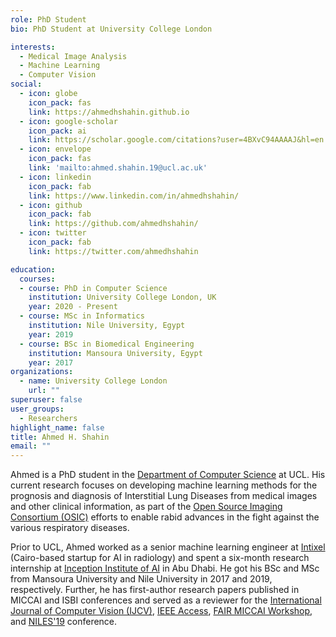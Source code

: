 ```yaml
---
role: PhD Student
bio: PhD Student at University College London

interests:
  - Medical Image Analysis
  - Machine Learning
  - Computer Vision
social:
  - icon: globe
    icon_pack: fas
    link: https://ahmedhshahin.github.io
  - icon: google-scholar
    icon_pack: ai
    link: https://scholar.google.com/citations?user=4BXvC94AAAAJ&hl=en
  - icon: envelope
    icon_pack: fas
    link: 'mailto:ahmed.shahin.19@ucl.ac.uk'
  - icon: linkedin
    icon_pack: fab
    link: https://www.linkedin.com/in/ahmedhshahin/
  - icon: github
    icon_pack: fab
    link: https://github.com/ahmedhshahin/
  - icon: twitter
    icon_pack: fab
    link: https://twitter.com/ahmedhshahin

education:
  courses:
  - course: PhD in Computer Science
    institution: University College London, UK
    year: 2020 - Present
  - course: MSc in Informatics
    institution: Nile University, Egypt
    year: 2019
  - course: BSc in Biomedical Engineering
    institution: Mansoura University, Egypt
    year: 2017
organizations:
  - name: University College London
    url: ""
superuser: false
user_groups:
  - Researchers
highlight_name: false
title: Ahmed H. Shahin
email: ""
---
```


Ahmed is a PhD student in the <a href="https://www.ucl.ac.uk/computer-science/" target="_blank" rel="noopener">Department of Computer Science</a> at UCL. His current research focuses on developing machine learning methods for the prognosis and diagnosis of Interstitial Lung Diseases from medical images and other clinical information, as part of the 
<a href="https://www.osicild.org/" target="_blank" rel="noopener">Open Source Imaging Consortium (OSIC)</a> efforts to enable rabid advances in the fight against the various respiratory diseases.

Prior to UCL, Ahmed worked as a senior machine learning engineer at <a href="https://www.intixel.com/" target="_blank" rel="noopener">Intixel</a> (Cairo-based startup for AI in radiology) and spent a six-month research internship at <a href="http://inceptioniai.org/" target="_blank" rel="noopener">Inception Institute of AI</a> in Abu Dhabi. He got his BSc and MSc from Mansoura University and Nile University in 2017 and 2019, respectively. Further, he has first-author research papers published in MICCAI and ISBI conferences and served as a reviewer for the [International Journal of Computer Vision (IJCV)](https://www.springer.com/journal/11263), [IEEE Access](https://ieeeaccess.ieee.org/),  [FAIR MICCAI Workshop](https://sites.google.com/view/fair-workshop-2021/organization?authuser=0), and [NILES'19](https://www.nilesconf.org/) conference.